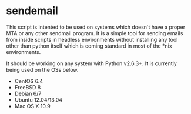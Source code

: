 sendemail
=========

This script is intented to be used on systems which doesn't have a proper MTA or any other sendmail program. It is a simple tool for sending emails from inside scripts in headless environments without installing any tool other than python itself which is coming standard in most of the \*nix environments.

It should be working on any system with Python v2.6.3+. It is currently being used on the OSs below.
* CentOS 6.4
* FreeBSD 8
* Debian 6/7
* Ubuntu 12.04/13.04
* Mac OS X 10.9
